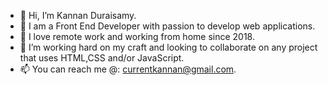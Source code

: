 - 👋 Hi, I’m Kannan Duraisamy.
- 👀 I am a Front End Developer with passion to develop web applications.
- 🌱 I love remote work and working from home since 2018.
- 💞️ I’m working hard on my craft and looking to collaborate on any project that uses HTML,CSS and/or JavaScript.
- 📫 You can reach me @: currentkannan@gmail.com.

<!---
kannan789/kannan789 is a ✨ special ✨ repository because its `README.md` (this file) appears on your GitHub profile.
You can click the Preview link to take a look at your changes.
--->
